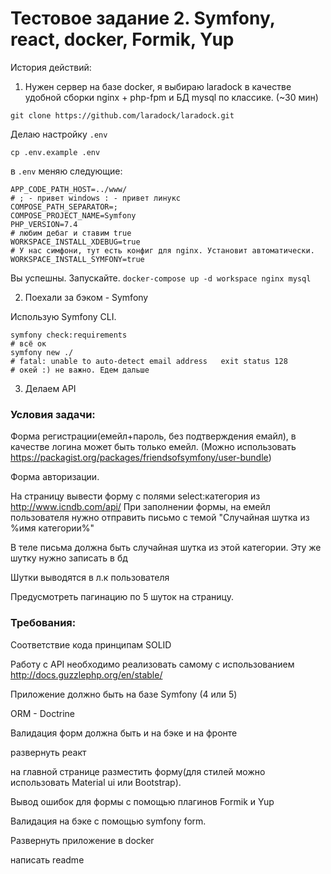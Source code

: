 # Тестовое задание 2. Symfony, react, docker, Formik, Yup

История действий:

1. Нужен сервер на базе docker, я выбираю laradock в качестве удобной сборки nginx + php-fpm и БД mysql по классике. (~30 мин)

```git clone https://github.com/laradock/laradock.git```

Делаю настройку `.env`

```cp .env.example .env```

в `.env` меняю следующие:

```
APP_CODE_PATH_HOST=../www/  
# ; - привет windows : - привет линукс
COMPOSE_PATH_SEPARATOR=; 
COMPOSE_PROJECT_NAME=Symfony
PHP_VERSION=7.4
# любим дебаг и ставим true
WORKSPACE_INSTALL_XDEBUG=true
# У нас симфони, тут есть конфиг для nginx. Установит автоматически.
WORKSPACE_INSTALL_SYMFONY=true
```
Вы успешны. Запускайте. `docker-compose up -d workspace nginx mysql`


2.  Поехали за бэком - Symfony

Использую Symfony CLI. 
```
symfony check:requirements
# всё ок
symfony new ./
# fatal: unable to auto-detect email address   exit status 128  
# окей :) не важно. Едем дальше
```

3. Делаем API

### Условия задачи:

Форма регистрации(емейл+пароль, без подтверждения емайл), в качестве логина может быть только емейл. (Можно использовать https://packagist.org/packages/friendsofsymfony/user-bundle)

Форма авторизации.

На страницу вывести форму с полями select:категория из http://www.icndb.com/api/ При заполнении формы, на емейл пользователя нужно отправить письмо с темой "Случайная шутка из %имя категории%"

В теле письма должна быть случайная шутка из этой категории. Эту же шутку нужно записать в бд

Шутки выводятся в л.к пользователя

Предусмотреть пагинацию по 5 шуток на страницу.

### **Требования:**

Соответствие кода принципам SOLID

Работу с API необходимо реализовать самому с использованием http://docs.guzzlephp.org/en/stable/

Приложение должно быть на базе Symfony (4 или 5)

ORM - Doctrine

Валидация форм должна быть и на бэке и на фронте

развернуть реакт

на главной странице разместить форму(для стилей можно использовать Material ui или Bootstrap).

Вывод ошибок для формы с помощью плагинов Formik и Yup

Валидация на бэке с помощью symfony form.

Развернуть приложение в docker

написать readme